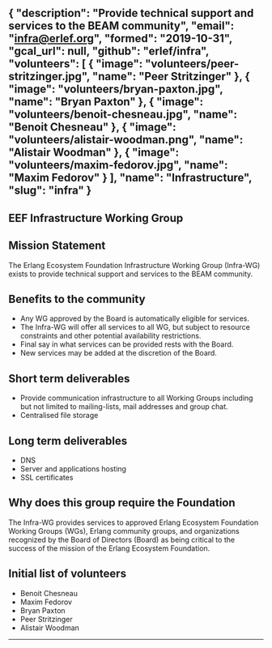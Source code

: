 {
  "description": "Provide technical support and services to the BEAM community",
  "email": "infra@erlef.org",
  "formed": "2019-10-31",
  "gcal_url": null,
  "github": "erlef/infra",
  "volunteers": [
    {
      "image": "volunteers/peer-stritzinger.jpg",
      "name": "Peer Stritzinger"
    },
    {
      "image": "volunteers/bryan-paxton.jpg",
      "name": "Bryan Paxton"
    },
    {
      "image": "volunteers/benoit-chesneau.jpg",
      "name": "Benoit Chesneau"
    },
    {
      "image": "volunteers/alistair-woodman.png",
      "name": "Alistair Woodman"
    },
    {
      "image": "volunteers/maxim-fedorov.jpg",
      "name": "Maxim Fedorov"
    }
  ],
  "name": "Infrastructure",
  "slug": "infra"
}
---
EEF Infrastructure Working Group
---

## Mission Statement
The Erlang Ecosystem Foundation Infrastructure Working Group (Infra-WG) exists
to provide technical support and services to the BEAM community.

## Benefits to the community

 - Any WG approved by the Board is automatically eligible for services.
 - The Infra-WG will offer all services to all WG, but subject to resource
 constraints and other potential availability restrictions.
 - Final say in what services can be provided rests with the Board.
 - New services may be added at the discretion of the Board.

## Short term deliverables
- Provide communication infrastructure to all Working Groups including but not limited to mailing-lists,
mail addresses and group chat.
- Centralised file storage

## Long term deliverables

- DNS
- Server and applications hosting
- SSL certificates

## Why does this group require the Foundation
The Infra-WG provides services to approved Erlang Ecosystem Foundation  Working Groups (WGs),
Erlang community groups, and organizations recognized by the Board of Directors (Board) as
being critical to the success of the mission of the Erlang Ecosystem Foundation.

## Initial list of volunteers
- Benoit Chesneau
- Maxim Fedorov
- Bryan Paxton
- Peer Stritzinger
- Alistair Woodman

-------
